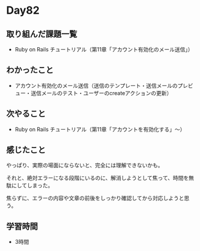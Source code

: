 # Day82
## 取り組んだ課題一覧
- Ruby on Rails チュートリアル（第11章「アカウント有効化のメール送信」）
## わかったこと
- アカウント有効化のメール送信（送信のテンプレート・送信メールのプレビュー・送信メールのテスト・ユーザーのcreateアクションの更新）
## 次やること
- Ruby on Rails チュートリアル（第11章「アカウントを有効化する」〜）
## 感じたこと
やっぱり、実際の場面にならないと、完全には理解できないかも。
 
それと、絶対エラーになる段階にいるのに、解消しようとして焦って、時間を無駄にしてしまった。
 
焦らずに、エラーの内容や文章の前後をしっかり確認してから対応しようと思う。
## 学習時間
- 3時間
